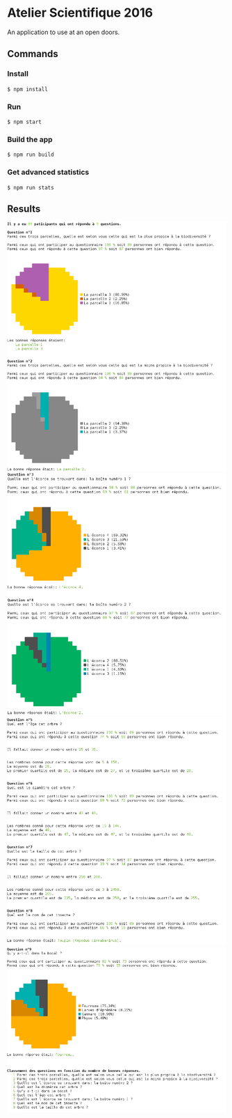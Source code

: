 # Atelier Scientifique 2016

An application to use at an open doors.

## Commands

### Install

```
$ npm install
```

### Run

```
$ npm start
```

### Build the app

```
$ npm run build
```

### Get advanced statistics

```
$ npm run stats
```

## Results

![](./results/1.png)
![](./results/2.png)
![](./results/3.png)
![](./results/4.png)
